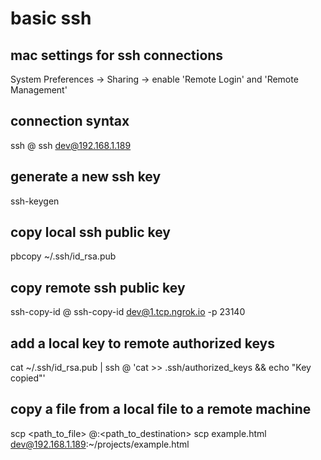 # basic ssh

## mac settings for ssh connections
System Preferences -> Sharing -> enable 'Remote Login' and 'Remote Management'

## connection syntax
ssh <username>@<serverhost>
ssh dev@192.168.1.189

## generate a new ssh key
ssh-keygen

## copy local ssh public key
pbcopy ~/.ssh/id_rsa.pub

## copy remote ssh public key
ssh-copy-id <username>@<serverhost>
ssh-copy-id dev@1.tcp.ngrok.io -p 23140

## add a local key to remote authorized keys
cat ~/.ssh/id_rsa.pub | ssh <username>@<hostname> 'cat >> .ssh/authorized_keys && echo "Key copied"'

## copy a file from a local file to a remote machine
scp <path_to_file> <username>@<serverhost>:<path_to_destination>
scp example.html dev@192.168.1.189:~/projects/example.html